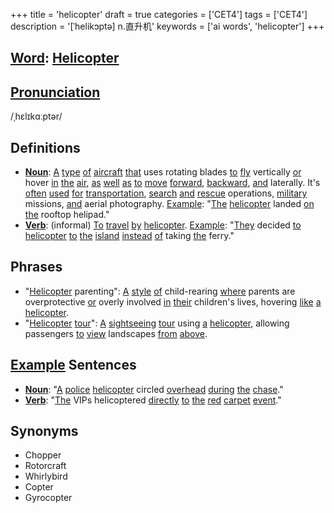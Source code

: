 +++
title = 'helicopter'
draft = true
categories = ['CET4']
tags = ['CET4']
description = '[ˈhelikɔptə] n.直升机'
keywords = ['ai words', 'helicopter']
+++

## [Word](/post/word/): [Helicopter](/post/helicopter/)

## [Pronunciation](/post/pronunciation/)
/ˌhɛlɪkɑːptər/

## Definitions
- **[Noun](/post/noun/)**: [A](/post/a/) [type](/post/type/) [of](/post/of/) [aircraft](/post/aircraft/) [that](/post/that/) uses rotating blades [to](/post/to/) [fly](/post/fly/) vertically [or](/post/or/) hover [in](/post/in/) [the](/post/the/) [air](/post/air/), [as](/post/as/) [well](/post/well/) [as](/post/as/) [to](/post/to/) [move](/post/move/) [forward](/post/forward/), [backward](/post/backward/), [and](/post/and/) laterally. It's [often](/post/often/) [used](/post/used/) [for](/post/for/) [transportation](/post/transportation/), [search](/post/search/) [and](/post/and/) [rescue](/post/rescue/) operations, [military](/post/military/) missions, [and](/post/and/) aerial photography. [Example](/post/example/): "[The](/post/the/) [helicopter](/post/helicopter/) landed [on](/post/on/) [the](/post/the/) rooftop helipad."
- **[Verb](/post/verb/)**: (informal) [To](/post/to/) [travel](/post/travel/) [by](/post/by/) [helicopter](/post/helicopter/). [Example](/post/example/): "[They](/post/they/) decided [to](/post/to/) [helicopter](/post/helicopter/) [to](/post/to/) [the](/post/the/) [island](/post/island/) [instead](/post/instead/) [of](/post/of/) taking [the](/post/the/) ferry."

## Phrases
- "[Helicopter](/post/helicopter/) parenting": [A](/post/a/) [style](/post/style/) [of](/post/of/) child-rearing [where](/post/where/) parents are overprotective [or](/post/or/) overly involved [in](/post/in/) [their](/post/their/) children's lives, hovering [like](/post/like/) [a](/post/a/) [helicopter](/post/helicopter/).
- "[Helicopter](/post/helicopter/) [tour](/post/tour/)": [A](/post/a/) [sightseeing](/post/sightseeing/) [tour](/post/tour/) using [a](/post/a/) [helicopter](/post/helicopter/), allowing passengers [to](/post/to/) [view](/post/view/) landscapes [from](/post/from/) [above](/post/above/).
  
## [Example](/post/example/) Sentences
- **[Noun](/post/noun/)**: "[A](/post/a/) [police](/post/police/) [helicopter](/post/helicopter/) circled [overhead](/post/overhead/) [during](/post/during/) [the](/post/the/) [chase](/post/chase/)."
- **[Verb](/post/verb/)**: "[The](/post/the/) VIPs helicoptered [directly](/post/directly/) [to](/post/to/) [the](/post/the/) [red](/post/red/) [carpet](/post/carpet/) [event](/post/event/)."

## Synonyms
- Chopper
- Rotorcraft
- Whirlybird
- Copter
- Gyrocopter
